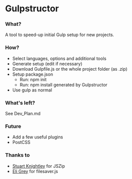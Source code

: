 # Gulpstructor
### What?
A tool to speed-up initial Gulp setup for new projects.

### How?
* Select languages, options and additional tools
* Generate setup (edit if necessary)
* Download Gulpfile.js or the whole project folder (as .zip)
* Setup package.json
    * Run: npm init
    * Run: npm install generated by Gulpstructor
* Use gulp as normal

### What's left?
See Dev_Plan.md

### Future
* Add a few useful plugins
* PostCSS

### Thanks to
* [Stuart Knightley](https://github.com/Stuk) for JSZip   
* [Eli Grey](https://github.com/eligrey) for filesaver.js
